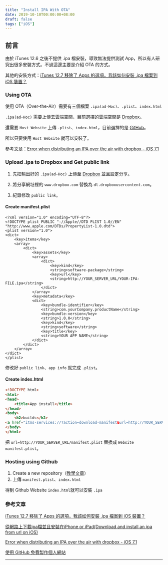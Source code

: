 ```yaml
---
title: "Install IPA With OTA"
date: 2019-10-10T00:00:00+08:00
draft: false
tags: ["iOS"]
---
```

## 前言

由於 iTunes 12.6 之後不提供 .ipa 檔安裝，導致無法提供測試 App，所以有人研究出很多安裝方式。不過這邊主要是介紹 OTA 的方式。

其他的安裝方式：[iTunes 12.7 移除了 Apps 的選項，我該如何安裝 .ipa 檔案到 iOS 裝置？](https://medium.com/@lefty./itunes-12-7-%E7%A7%BB%E9%99%A4%E4%BA%86-apps-%E7%9A%84%E9%81%B8%E9%A0%85-%E6%88%91%E8%A9%B2%E5%A6%82%E4%BD%95%E5%AE%89%E8%A3%9D-ipa-%E6%AA%94%E6%A1%88%E5%88%B0-ios-%E8%A3%9D%E7%BD%AE-2cad1d35d017)

### Using OTA

使用 OTA（Over-the-Air）需要有三個檔案 `.ipa(ad-Hoc)`、`.plist`、`index.html`

`.ipa(ad-Hoc)` 需要上傳去雲端空間，目前選擇的雲端空間是 [Dropbox](https://www.dropbox.com)。

還需要 `Host Website` 上傳 `.plist`、`index.html`，目前選擇的是 [GitHub](https://github.com/)。

所以只要使用 `Host Website` 就可以安裝了。

參考文章：[Error when distributing an IPA over the air with dropbox - iOS 7.1](https://stackoverflow.com/questions/22658987/error-when-distributing-an-ipa-over-the-air-with-dropbox-ios-7-1/25302392#25302392)

### Upload .ipa to Dropbox and Get public link

1. 先把輸出好的 `.ipa(ad-Hoc)` 上傳至 [Dropbox](https://www.dropbox.com) 並且設定分享。

1. 將分享網址裡的 `www.dropbox.com` 替換為 `dl.dropboxusercontent.com`。

1. 紀錄修改 `public link`。

#### Create manifest.plist

```plist
<?xml version="1.0" encoding="UTF-8"?>
<!DOCTYPE plist PUBLIC "-//Apple//DTD PLIST 1.0//EN" "http://www.apple.com/DTDs/PropertyList-1.0.dtd">
<plist version="1.0">
<dict>
    <key>items</key>
    <array>
        <dict>
            <key>assets</key>
            <array>
                <dict>
                    <key>kind</key>
                    <string>software-package</string>
                    <key>url</key>
                    <string>http://YOUR_SERVER_URL/YOUR-IPA-FILE.ipa</string>
                </dict>
            </array>
            <key>metadata</key>
            <dict>
                <key>bundle-identifier</key>
                <string>com.yourCompany.productName</string>
                <key>bundle-version</key>
                <string>1.0.0</string>
                <key>kind</key>
                <string>software</string>
                <key>title</key>
                <string>YOUR APP NAME</string>
            </dict>
        </dict>
    </array>
</dict>
</plist>
```

修改好 `public link`、`app info` 就完成 `.plist`。

#### Create index.html

```html
<!DOCTYPE html>
<html>
<head>
    <title>App install</title>
</head>
<body>
    <h2>builds</h2>
<a href="itms-services://?action=download-manifest&url=http://YOUR_SERVER_URL/manifest.plist"> App</a></body>
</body>
</html>
```

把 `url=http://YOUR_SERVER_URL/manifest.plist` 替換成 `Website manifest.plist`。

### Hosting using Github

1. Create a new repository（[教學文章](https://gitbook.tw/chapters/github/using-github-pages.html)）
1. 上傳 `manifest.plist`、`index.html`

得到 Github Website `index.html`就可以安裝 `.ipa`

### 參考文章

[iTunes 12.7 移除了 Apps 的選項，我該如何安裝 .ipa 檔案到 iOS 裝置？](https://medium.com/@lefty./itunes-12-7-%E7%A7%BB%E9%99%A4%E4%BA%86-apps-%E7%9A%84%E9%81%B8%E9%A0%85-%E6%88%91%E8%A9%B2%E5%A6%82%E4%BD%95%E5%AE%89%E8%A3%9D-ipa-%E6%AA%94%E6%A1%88%E5%88%B0-ios-%E8%A3%9D%E7%BD%AE-2cad1d35d017)

[從網路上下載ipa檔並且安裝在iPhone or iPad(Download and install an ipa from url on iOS)](https://www.dropbox.com)

[Error when distributing an IPA over the air with dropbox - iOS 7.1](https://stackoverflow.com/questions/22658987/error-when-distributing-an-ipa-over-the-air-with-dropbox-ios-7-1/25302392#25302392)

[使用 GitHub 免費製作個人網站](https://gitbook.tw/chapters/github/using-github-pages.html)

______________________________________________________________________________________________________________

